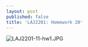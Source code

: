 ```yaml
---
layout: post
published: false
title: 'LAJ2201: Homework 20'
---
```

![LAJ2201-11-hw1.JPG]({{site.baseurl}}/img/LAJ2201-11-hw1.JPG)

